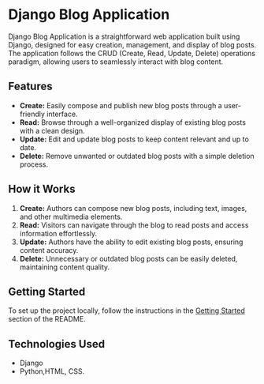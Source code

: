 # Django Blog Application

Django Blog Application is a straightforward web application built using Django, designed for easy creation, management, and display of blog posts. The application follows the CRUD (Create, Read, Update, Delete) operations paradigm, allowing users to seamlessly interact with blog content.

## Features

- **Create:** Easily compose and publish new blog posts through a user-friendly interface.
- **Read:** Browse through a well-organized display of existing blog posts with a clean design.
- **Update:** Edit and update blog posts to keep content relevant and up to date.
- **Delete:** Remove unwanted or outdated blog posts with a simple deletion process.

## How it Works

1. **Create:** Authors can compose new blog posts, including text, images, and other multimedia elements.
2. **Read:** Visitors can navigate through the blog to read posts and access information effortlessly.
3. **Update:** Authors have the ability to edit existing blog posts, ensuring content accuracy.
4. **Delete:** Unnecessary or outdated blog posts can be easily deleted, maintaining content quality.

## Getting Started

To set up the project locally, follow the instructions in the [Getting Started](#getting-started) section of the README.

## Technologies Used

- Django
- Python,HTML, CSS.
